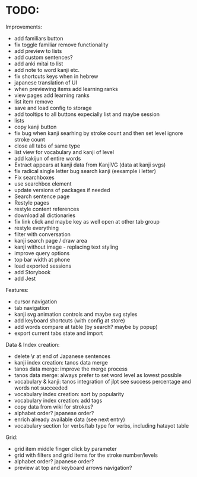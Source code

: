 # TODO:

Improvements:

- add familiars button
- fix toggle familiar remove functionality
- add preview to lists
- add custom sentences?
- add anki mitai to list
- add note to word kanji etc.
- fix shortcuts keys when in hebrew
- japanese translation of UI
- when previewing items add learning ranks
- view pages add learning ranks
- list item remove
- save and load config to storage
- add tooltips to all buttons expecially list and maybe session
- lists
- copy kanji button
- fix bug when kanji searhing by stroke count and then set level ignore stroke count
- close all tabs of same type
- list view for vocabulary and kanji of level
- add kakijun of entire words
- Extract appears at kanji data from KanjiVG (data at kanji svgs)
- fix radical single letter bug search kanji (eexample i letter)
- Fix searchboxes
- use searchbox element
- update versions of packages if needed
- Search sentence page
- Restyle pages
- restyle content references
- download all dictionaries
- fix link click and maybe key as well open at other tab group
- restyle everything
- filter with conversation
- kanji search page / draw area
- kanji without image - replacing text styling
- improve query options
- top bar width at phone
- load exported sessions
- add Storybook
- add Jest

Features:

- cursor navigation
- tab navigation
- kanji svg animation controls and maybe svg styles
- add keyboard shortcuts (with config at store)
- add words compare at table (by search? maybe by popup)
- export current tabs state and import

Data & Index creation:

- delete \r at end of Japanese sentences
- kanji index creation: tanos data merge
- tanos data merge: improve the merge process
- tanos data merge: always prefer to set word level as lowest possible
- vocabulary & kanji: tanos integration of jlpt see success percentage and words not succeeded
- vocabulary index creation: sort by popularity
- vocabulary index creation: add tags
- copy data from wiki for strokes?
- alphabet order? japanese order?
- enrich already available data (see next entry)
- vocabulary section for verbs/tab type for verbs, including hatayot table

Grid:

- grid item middle finger click by parameter
- grid with filters and grid items for the stroke number/levels
- alphabet order? japanese order?
- preview at top and keyboard arrows navigation?
